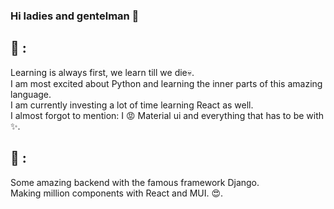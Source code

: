 ### Hi ladies and gentelman 👋

<!--
**ILmoshe/ILmoshe** is a ✨ _special_ ✨ repository because its `README.md` (this file) appears on your GitHub profile.

Here are some ideas to get you started:

- 🔭 I’m currently working on ...
- 🌱 I’m currently learning ...
- 👯 I’m looking to collaborate on ...
- 🤔 I’m looking for help with ...
- 💬 Ask me about ...
- 📫 How to reach me: ...
- 😄 Pronouns: ...
- ⚡ Fun fact: ...
-->

## :book: :
Learning is always first, we learn till we die:skull:.  <br /> 
I am most excited about Python and learning the inner parts of this amazing language. <br />
I am currently investing a lot of time learning React as well. <br />
I almost forgot to mention: I :rage: Material ui and everything that has to be with :sparkles:.

## :hammer: :
Some amazing backend with the famous framework Django. <br />
Making million components with React and MUI. 
:heart_eyes:. <br />

